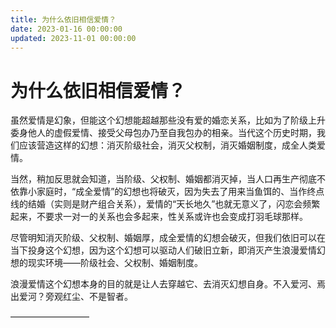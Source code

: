```yaml
---
title: 为什么依旧相信爱情？
date: 2023-01-16 00:00:00
updated: 2023-11-01 00:00:00
---
```


# 为什么依旧相信爱情？

虽然爱情是幻象，但能这个幻想能超越那些没有爱的婚恋关系，比如为了阶级上升委身他人的虚假爱情、接受父母包办乃至自我包办的相亲。当代这个历史时期，我们应该营造这样的幻想：消灭阶级社会，消灭父权制，消灭婚姻制度，成全人类爱情。

当然，稍加反思就会知道，当阶级、父权制、婚姻都消灭掉，当人口再生产彻底不依靠小家庭时，“成全爱情”的幻想也将破灭，因为失去了用来当鱼饵的、当作终点线的结婚（实则是财产组合关系），爱情的“天长地久”也就无意义了，闪恋会频繁起来，不要求一对一的关系也会多起来，性关系或许也会变成打羽毛球那样。

尽管明知消灭阶级、父权制、婚姻厚，成全爱情的幻想会破灭，但我们依旧可以在当下投身这个幻想，因为这个幻想可以驱动人们破旧立新，即消灭产生浪漫爱情幻想的现实环境——阶级社会、父权制、婚姻制度。

浪漫爱情这个幻想本身的目的就是让人去穿越它、去消灭幻想自身。不入爱河、焉出爱河？旁观红尘、不是智者。

—————————

